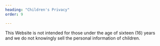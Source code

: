 ```yaml
---
heading: "Children's Privacy"
order: 9

---
```


This Website is not intended for those under the age of sixteen (16) years and we do not knowingly sell the personal information of children.